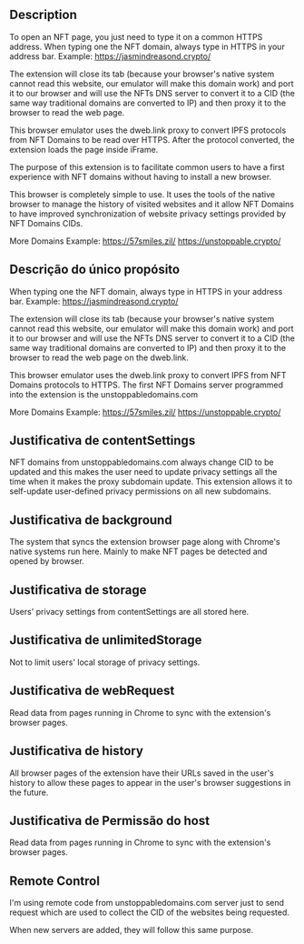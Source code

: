 ## Description
To open an NFT page, you just need to type it on a common HTTPS address.
When typing one the NFT domain, always type in HTTPS in your address bar. Example: https://jasmindreasond.crypto/

The extension will close its tab (because your browser's native system cannot read this website, our emulator will make this domain work) and port it to our browser and will use the NFTs DNS server to convert it to a CID (the same way traditional domains are converted to IP) and then proxy it to the browser to read the web page.

This browser emulator uses the dweb.link proxy to convert IPFS protocols from NFT Domains to be read over HTTPS. After the protocol converted, the extension loads the page inside iFrame.

The purpose of this extension is to facilitate common users to have a first experience with NFT domains without having to install a new browser.

This browser is completely simple to use. It uses the tools of the native browser to manage the history of visited websites and it allow NFT Domains to have improved synchronization of website privacy settings provided by NFT Domains CIDs.

More Domains Example:
https://57smiles.zil/
https://unstoppable.crypto/




## Descrição do único propósito

When typing one the NFT domain, always type in HTTPS in your address bar. Example: https://jasmindreasond.crypto/

The extension will close its tab (because your browser's native system cannot read this website, our emulator will make this domain work) and port it to our browser and will use the NFTs DNS server to convert it to a CID (the same way traditional domains are converted to IP) and then proxy it to the browser to read the web page on the dweb.link.

This browser emulator uses the dweb.link proxy to convert IPFS from NFT Domains protocols to HTTPS. The first NFT Domains server programmed into the extension is the unstoppabledomains.com

More Domains Example:
https://57smiles.zil/
https://unstoppable.crypto/

## Justificativa de contentSettings

NFT domains from unstoppabledomains.com always change CID to be updated and this makes the user need to update privacy settings all the time when it makes the proxy subdomain update. This extension allows it to self-update user-defined privacy permissions on all new subdomains.

## Justificativa de background

The system that syncs the extension browser page along with Chrome's native systems run here. Mainly to make NFT pages be detected and opened by browser.

## Justificativa de storage

Users' privacy settings from contentSettings are all stored here.

## Justificativa de unlimitedStorage

Not to limit users' local storage of privacy settings.


## Justificativa de webRequest

Read data from pages running in Chrome to sync with the extension's browser pages.


## Justificativa de history

All browser pages of the extension have their URLs saved in the user's history to allow these pages to appear in the user's browser suggestions in the future.

## Justificativa de Permissão do host

Read data from pages running in Chrome to sync with the extension's browser pages.

## Remote Control

I'm using remote code from unstoppabledomains.com server just to send request which are used to collect the CID of the websites being requested.

When new servers are added, they will follow this same purpose.